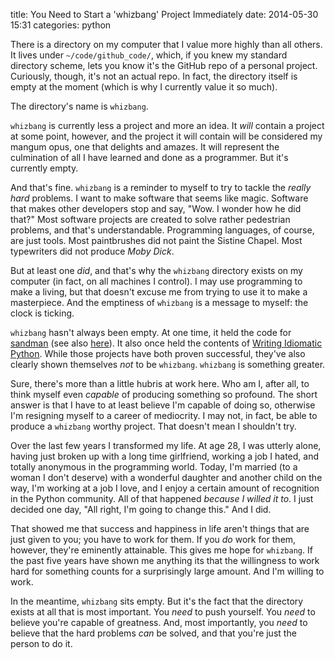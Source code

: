 title: You Need to Start a 'whizbang' Project Immediately
date: 2014-05-30 15:31
categories: python

There is a directory on my computer that I value more highly than all others.
It lives under `~/code/github_code/`, which, if you knew my standard directory scheme,
lets you know it's the GitHub repo of a personal project. Curiously, though,
it's not an actual repo. In fact, the directory itself is empty at the moment
(which is why I currently value it so much). 

The directory's name is `whizbang`.

`whizbang` is currently less a project and more an idea. It *will* contain a
project at some point, however, and the project it will contain
will be considered my mangum opus, one that delights and amazes. It will
represent the culmination of all I have learned and done as a programmer.
But it's currently empty.

And that's fine. `whizbang` is a reminder to myself to try to tackle the *really hard*
problems. I want to make software that seems like magic. Software that makes
other developers stop and say, "Wow. I wonder how he did that?" Most software
projects are created to solve rather pedestrian problems, and that's
understandable. Programming languages, of course, are just tools. Most
paintbrushes did not paint the Sistine Chapel. Most typewriters did not
produce *Moby Dick*.

But at least one *did*, and that's why the `whizbang` directory exists on my
computer (in fact, on all machines I control). I may use programming to make a
living, but that doesn't excuse me from trying to use it to make a masterpiece.
And the emptiness of `whizbang` is a message to myself: the clock is ticking.

`whizbang` hasn't always been empty. At one time, it held the code for
[sandman](http://www.github.com/jeffknupp/sandman) (see also
[here](http://www.sandman.io)). It also once held the contents of [Writing
Idiomatic Python](http://jeffknupp.com/writing-idiomatic-python-ebook/). While
those projects have both proven successful, they've also clearly shown
themselves *not* to be `whizbang`. `whizbang` is something greater.

Sure, there's more than a little hubris at work here. Who am I, after all, to
think myself even *capable* of producing something so profound. The short
answer is that I have to at least believe I'm capable of doing so, otherwise I'm
resigning myself to a career of mediocrity. I may not, in fact, be able to
produce a `whizbang` worthy project. That doesn't mean I shouldn't try.

Over the last few years I transformed my life. At age 28, I was utterly alone,
having just broken up with a long time girlfriend, working a job I hated, and 
totally anonymous in the programming world. Today, I'm married (to a woman I don't
deserve) with a wonderful daughter and another child on the way, I'm working at a
job I love, and I enjoy a certain amount of recognition in the Python community.
All of that happened *because I willed it to*. I just decided one day,
"All right, I'm going to change this." And I did.

That showed me that success and happiness in life aren't things that are just
given to you; you have to work for them. If you *do* work for them, however,
they're eminently attainable. This gives me hope for `whizbang`. If the past
five years have shown me anything its that the willingness to work hard for
something counts for a surprisingly large amount. And I'm willing to work.

In the meantime, `whizbang` sits empty. But it's the fact that the directory
exists at all that is most important. You *need* to push yourself. You *need* to
believe you're capable of greatness. And, most importantly, you *need* to believe
that the hard problems *can* be solved, and that you're just the person to do
it.
